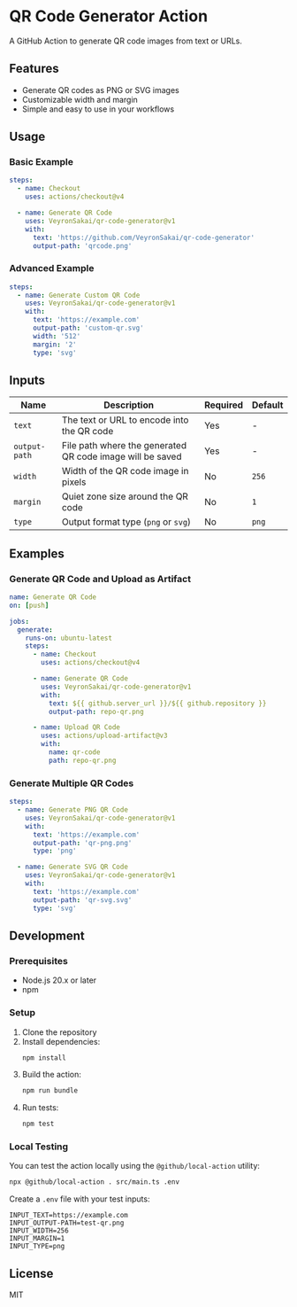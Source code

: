 # QR Code Generator Action

A GitHub Action to generate QR code images from text or URLs.

## Features

- Generate QR codes as PNG or SVG images
- Customizable width and margin
- Simple and easy to use in your workflows

## Usage

### Basic Example

```yaml
steps:
  - name: Checkout
    uses: actions/checkout@v4

  - name: Generate QR Code
    uses: VeyronSakai/qr-code-generator@v1
    with:
      text: 'https://github.com/VeyronSakai/qr-code-generator'
      output-path: 'qrcode.png'
```

### Advanced Example

```yaml
steps:
  - name: Generate Custom QR Code
    uses: VeyronSakai/qr-code-generator@v1
    with:
      text: 'https://example.com'
      output-path: 'custom-qr.svg'
      width: '512'
      margin: '2'
      type: 'svg'
```

## Inputs

| Name          | Description                                               | Required | Default |
| ------------- | --------------------------------------------------------- | -------- | ------- |
| `text`        | The text or URL to encode into the QR code                | Yes      | -       |
| `output-path` | File path where the generated QR code image will be saved | Yes      | -       |
| `width`       | Width of the QR code image in pixels                      | No       | `256`   |
| `margin`      | Quiet zone size around the QR code                        | No       | `1`     |
| `type`        | Output format type (`png` or `svg`)                       | No       | `png`   |

## Examples

### Generate QR Code and Upload as Artifact

```yaml
name: Generate QR Code
on: [push]

jobs:
  generate:
    runs-on: ubuntu-latest
    steps:
      - name: Checkout
        uses: actions/checkout@v4

      - name: Generate QR Code
        uses: VeyronSakai/qr-code-generator@v1
        with:
          text: ${{ github.server_url }}/${{ github.repository }}
          output-path: repo-qr.png

      - name: Upload QR Code
        uses: actions/upload-artifact@v3
        with:
          name: qr-code
          path: repo-qr.png
```

### Generate Multiple QR Codes

```yaml
steps:
  - name: Generate PNG QR Code
    uses: VeyronSakai/qr-code-generator@v1
    with:
      text: 'https://example.com'
      output-path: 'qr-png.png'
      type: 'png'

  - name: Generate SVG QR Code
    uses: VeyronSakai/qr-code-generator@v1
    with:
      text: 'https://example.com'
      output-path: 'qr-svg.svg'
      type: 'svg'
```

## Development

### Prerequisites

- Node.js 20.x or later
- npm

### Setup

1. Clone the repository
2. Install dependencies:
   ```bash
   npm install
   ```
3. Build the action:
   ```bash
   npm run bundle
   ```
4. Run tests:
   ```bash
   npm test
   ```

### Local Testing

You can test the action locally using the `@github/local-action` utility:

```bash
npx @github/local-action . src/main.ts .env
```

Create a `.env` file with your test inputs:

```env
INPUT_TEXT=https://example.com
INPUT_OUTPUT-PATH=test-qr.png
INPUT_WIDTH=256
INPUT_MARGIN=1
INPUT_TYPE=png
```

## License

MIT
